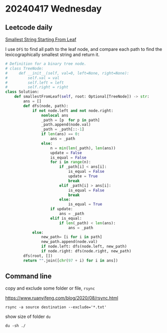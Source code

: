 # 20240417 Wednesday

## Leetcode daily

[Smallest String Starting From Leaf](https://leetcode.com/problems/smallest-string-starting-from-leaf/?envType=daily-question&envId=2024-04-17)

I use `DFS` to find all path to the leaf node, and compare each path to find the lexicographically smallest string and return it.

```py
# Definition for a binary tree node.
# class TreeNode:
#     def __init__(self, val=0, left=None, right=None):
#         self.val = val
#         self.left = left
#         self.right = right
class Solution:
    def smallestFromLeaf(self, root: Optional[TreeNode]) -> str:
        ans = []
        def dfs(node, path):
            if not node.left and not node.right:
                nonlocal ans
                _path = [p  for p in path]
                _path.append(node.val)
                _path = _path[::-1]
                if len(ans) == 0:
                    ans = _path
                else:
                    n = min(len(_path), len(ans))
                    update = False
                    is_equal = False
                    for i in range(n):
                        if _path[i] < ans[i]:
                            is_equal = False
                            update = True
                            break
                        elif _path[i] > ans[i]:
                            is_equal = False
                            break
                        else:
                            is_equal = True
                    if update:
                        ans = _path
                    elif is_equal:
                        if len(_path) < len(ans):
                            ans = _path
            else:
                new_path= [i for i in path]
                new_path.append(node.val)
                if node.left: dfs(node.left, new_path)
                if node.right: dfs(node.right, new_path)
        dfs(root, [])
        return "".join([chr(97 + i) for i in ans])
```

## Command line

copy and exclude some folder or file, `rsync`

https://www.ruanyifeng.com/blog/2020/08/rsync.html

```
rsync -a source destination --exclude='*.txt'
```

show size of folder `du`

```
du -sh ./
```

